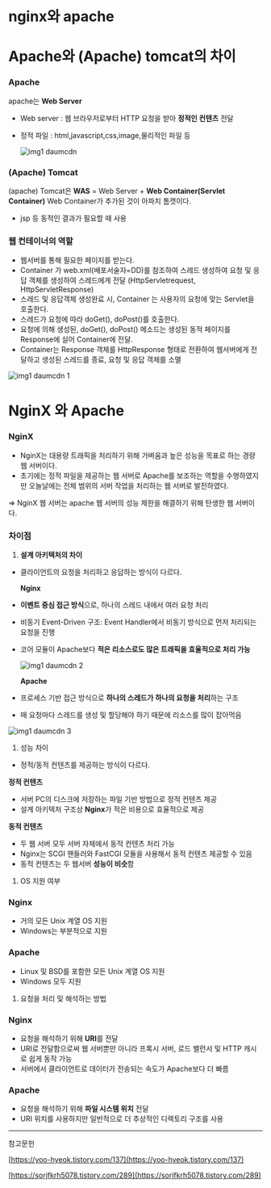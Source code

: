 # nginx와 apache




# Apache와 (Apache) tomcat의 차이

### Apache

apache는 **Web Server**

- Web server : 웹 브라우저로부터 HTTP 요청을 받아 **정적인 컨텐츠** 전달
- 정적 파일 : html,javascript,css,image,물리적인 파일 등
    
    ![img1 daumcdn](https://user-images.githubusercontent.com/97663140/168602663-23d00d84-2438-45aa-adc6-2955dc2b8047.png)
    

### (Apache) Tomcat

(apache) Tomcat은 **WAS** = Web Server + **Web Container(Servlet Container)** Web Container가 추가된 것이 아파치 톰캣이다. 

- jsp 등 동적인 결과가 필요할 때 사용

### 웹 컨테이너의 역할

- 웹서버를 통해 필요한 페이지를 받는다.
- Container 가 web.xml(배포서술자=DD)를 참조하여 스레드 생성하여 요청 및 응답 객체를 생성하여 스레드에게 전달 (HttpServletrequest, HttpServletResponse)
- 스레드 및 응답객체 생성완료 시, Container 는 사용자의 요청에 맞는 Servlet을 호출한다.
- 스레드가 요청에 따라 doGet(), doPost()를 호출한다.
- 요청에 의해 생성된, doGet(), doPost() 메소드는 생성된 동적 페이지를 Response에 실어 Container에 전달.
- Container는 Response 객체를 HttpResponse 형태로 전환하여 웹서버에게 전달하고 생성된 스레드를 종료, 요청 및 응답 객체를 소멸

![img1 daumcdn 1](https://user-images.githubusercontent.com/97663140/168602651-a8cfcd8d-9043-4bc3-a682-9c9bce3e052a.png)



# NginX 와 Apache

### NginX

- NginX는 대용량 트래픽을 처리하기 위해 가벼움과 높은 성능을 목표로 하는 경량 웹 서버이다.
- 초기에는 정적 파일을 제공하는 웹 서버로 Apache를 보조하는 역할을 수행하였지만 오늘날에는 전체 범위의 서버 작업을 처리하는 웹 서버로 발전하였다.

⇒ NginX 웹 서버는 apache 웹 서버의 성능 제한을 해결하기 위해 탄생한 웹 서버이다.

### 차이점

1. **설계 아키텍처의 차이** 
- 클라이언트의 요청을 처리하고 응답하는 방식이 다르다.
    
    **Nginx**
    
- **이벤트 중심 접근 방식**으로, 하나의 스레드 내에서 여러 요청 처리
- 비동기 Event-Driven 구조: Event Handler에서 비동기 방식으로 먼저 처리되는 요청을 진행
- 코어 모듈이 Apache보다 **적은 리소스로도 많은 트래픽을 효율적으로 처리 가능**
    
    ![img1 daumcdn 2](https://user-images.githubusercontent.com/97663140/168602659-57cef2bb-2c34-40ce-8ebb-25d1bb31a358.png)
    
    **Apache**
    
- 프로세스 기반 접근 방식으로 **하나의 스레드가 하나의 요청을 처리**하는 구조
- 매 요청마다 스레드를 생성 및 할당해야 하기 때문에 리소스를 많이 잡아먹음

![img1 daumcdn 3](https://user-images.githubusercontent.com/97663140/168602662-4563b95a-f9f7-4739-bcb0-683f6743e0e1.png)

1. 성능 차이
- 정적/동적 컨텐츠를 제공하는 방식이 다르다.

**정적 컨텐츠**

- 서버 PC의 디스크에 저장하는 파일 기반 방법으로 정적 컨텐츠 제공
- 설계 아키텍처 구조상 **Nginx**가 적은 비용으로 효율적으로 제공

**동적 컨텐츠**

- 두 웹 서버 모두 서버 자체에서 동적 컨텐츠 처리 가능
- Nginx는 SCGI 핸들러와 FastCGI 모듈을 사용해서 동적 컨텐츠 제공할 수 있음
- 동적 컨텐츠는 두 웹서버 **성능이 비슷**함

1. OS 지원 여부

### **Nginx**

- 거의 모든 Unix 계열 OS 지원
- Windows는 부분적으로 지원

### **Apache**

- Linux 및 BSD를 포함한 모든 Unix 계열 OS 지원
- Windows 모두 지원

1. 요청을 처리 및 해석하는 방법

### **Nginx**

- 요청을 해석하기 위해 **URI**를 전달
- URI로 전달함으로써 웹 서버뿐만 아니라 프록시 서버, 로드 밸런서 및 HTTP 캐시로 쉽게 동작 가능
- 서버에서 클라이언트로 데이터가 전송되는 속도가 Apache보다 더 빠름

### **Apache**

- 요청을 해석하기 위해 **파일 시스템 위치** 전달
- URI 위치를 사용하지만 일반적으로 더 추상적인 디렉토리 구조를 사용

---

참고문헌

[https://yoo-hyeok.tistory.com/137](https://yoo-hyeok.tistory.com/137)

[https://sorjfkrh5078.tistory.com/289](https://sorjfkrh5078.tistory.com/289)
